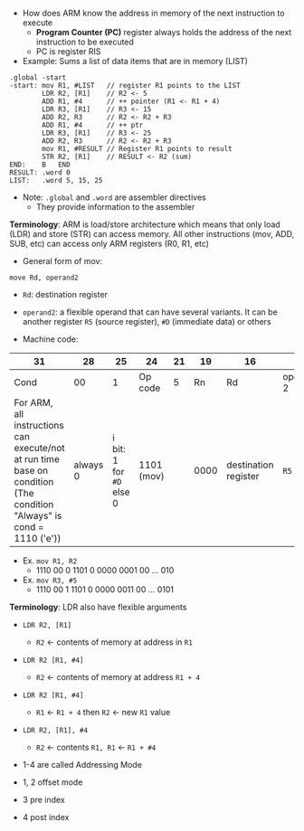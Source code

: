 - How does ARM know the address in memory of the next instruction to execute
	- **Program Counter (PC)** register always holds the address of the next instruction to be executed
	- PC is register RIS
- Example: Sums a list of data items that are in memory (LIST)
```arm-asm
.global -start
-start: mov R1, #LIST   // register R1 points to the LIST
		LDR R2, [R1]    // R2 <- 5
		ADD R1, #4      // ++ pointer (R1 <- R1 + 4)
		LDR R3, [R1]    // R3 <- 15
		ADD R2, R3      // R2 <- R2 + R3
		ADD R1, #4      // ++ ptr
		LDR R3, [R1]    // R3 <- 25
		ADD R2, R3      // R2 <- R2 + R3
		mov R1, #RESULT // Register R1 points to result
		STR R2, [R1]    // RESULT <- R2 (sum)
END:    B   END
RESULT: .word 0
LIST:   .word 5, 15, 25
```
- Note: `.global` and `.word` are assembler directives
	- They provide information to the assembler

**Terminology**: ARM is load/store architecture which means that only load (LDR) and store (STR) can access memory. All other instructions (mov, ADD, SUB, etc) can access only ARM registers (R0, R1, etc)

- General form of mov:
``` arm-asm
move Rd, operand2
```
- `Rd`: destination register
- `operand2`: a flexible operand that can have several variants. It can be another register `R5` (source register), `#D` (immediate data) or others

- Machine code:

| 31                                                                                                                    | 28       | 25                       | 24         | 21  | 19   | 16                   | 11           |
| --------------------------------------------------------------------------------------------------------------------- | -------- | ------------------------ | ---------- | --- | ---- | -------------------- | ------------ |
| Cond                                                                                                                  | 00       | 1                        | Op code    | 5   | Rn   | Rd                   | operand 2    |
| For ARM, all instructions can execute/not at run time base on condition (The condition "Always" is cond = 1110 ('e')) | always 0 | i bit: 1 for `#D` else 0 | 1101 (mov) |     | 0000 | destination register | `R5` or `#D` |
- Ex. `mov R1, R2`
	- 1110 00 0 1101 0 0000 0001 00 ... 010
- Ex. `mov R3, #5`
	- 1110 00 1 1101 0 0000 0011 00 ... 0101

**Terminology**: LDR also have flexible arguments
- `LDR R2, [R1]` 
	- `R2` <- contents of memory at address in `R1`
- `LDR R2 [R1, #4]`
	- `R2` <- contents of memory at address `R1 + 4`
- `LDR R2 [R1, #4]`
	- `R1` <- `R1 + 4` then `R2` <- new `R1` value
- `LDR R2, [R1], #4`
	- `R2` <- contents `R1, R1` <- `R1 + #4`

- 1-4 are called Addressing Mode
- 1, 2 offset mode
- 3 pre index 
- 4 post index